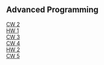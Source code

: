 ## Advanced Programming

[CW 2](https://hasankagit.github.io/Odevler/Lab_2.html) <br>
[HW 1](https://hasankagit.github.io/Odevler/homework_1.html) <br>
[CW 3](https://hasankagit.github.io/Odevler/inspector.html) <br>
[CW 4](https://hasankagit.github.io/Odevler/index.html)<br>
[HW 2](https://hasankagit.github.io/Odevler/HW%202/Database.html)<br>
[CW 5](https://hasankagit.github.io/Odevler/CW%205/CW5.html)<br>
